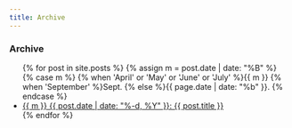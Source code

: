 ```yaml
---
title: Archive
---
```


### Archive

<ul>
  {% for post in site.posts %}
    {% assign m = post.date | date: "%B" %}
    {% case m %}
        {% when 'April' or 'May' or 'June' or 'July' %}{{ m }}
        {% when 'September' %}Sept.
        {% else %}{{ page.date | date: "%b" }}.
    {% endcase %}
    <li>
        <a href="{{ post.url }}">{{ m }} {{ post.date | date: "%-d, %Y" }}: {{ post.title }}
    </a>
    </li>
  {% endfor %}
</ul>